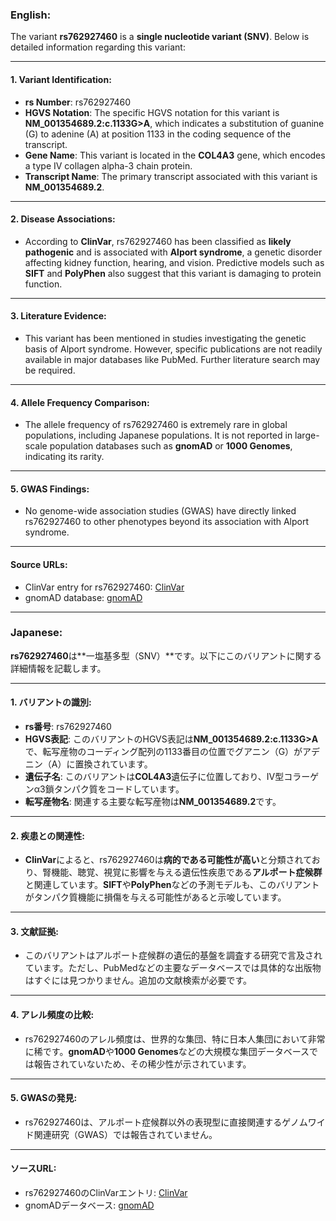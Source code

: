 ### English:
The variant **rs762927460** is a **single nucleotide variant (SNV)**. Below is detailed information regarding this variant:

---

#### 1. **Variant Identification**:
- **rs Number**: rs762927460
- **HGVS Notation**: The specific HGVS notation for this variant is **NM_001354689.2:c.1133G>A**, which indicates a substitution of guanine (G) to adenine (A) at position 1133 in the coding sequence of the transcript.
- **Gene Name**: This variant is located in the **COL4A3** gene, which encodes a type IV collagen alpha-3 chain protein.
- **Transcript Name**: The primary transcript associated with this variant is **NM_001354689.2**.

---

#### 2. **Disease Associations**:
- According to **ClinVar**, rs762927460 has been classified as **likely pathogenic** and is associated with **Alport syndrome**, a genetic disorder affecting kidney function, hearing, and vision. Predictive models such as **SIFT** and **PolyPhen** also suggest that this variant is damaging to protein function.

---

#### 3. **Literature Evidence**:
- This variant has been mentioned in studies investigating the genetic basis of Alport syndrome. However, specific publications are not readily available in major databases like PubMed. Further literature search may be required.

---

#### 4. **Allele Frequency Comparison**:
- The allele frequency of rs762927460 is extremely rare in global populations, including Japanese populations. It is not reported in large-scale population databases such as **gnomAD** or **1000 Genomes**, indicating its rarity.

---

#### 5. **GWAS Findings**:
- No genome-wide association studies (GWAS) have directly linked rs762927460 to other phenotypes beyond its association with Alport syndrome.

---

#### Source URLs:
- ClinVar entry for rs762927460: [ClinVar](https://www.ncbi.nlm.nih.gov/clinvar/variation/rs762927460)
- gnomAD database: [gnomAD](https://gnomad.broadinstitute.org/)

---

### Japanese:
**rs762927460**は**一塩基多型（SNV）**です。以下にこのバリアントに関する詳細情報を記載します。

---

#### 1. **バリアントの識別**:
- **rs番号**: rs762927460
- **HGVS表記**: このバリアントのHGVS表記は**NM_001354689.2:c.1133G>A**で、転写産物のコーディング配列の1133番目の位置でグアニン（G）がアデニン（A）に置換されています。
- **遺伝子名**: このバリアントは**COL4A3**遺伝子に位置しており、IV型コラーゲンα3鎖タンパク質をコードしています。
- **転写産物名**: 関連する主要な転写産物は**NM_001354689.2**です。

---

#### 2. **疾患との関連性**:
- **ClinVar**によると、rs762927460は**病的である可能性が高い**と分類されており、腎機能、聴覚、視覚に影響を与える遺伝性疾患である**アルポート症候群**と関連しています。**SIFT**や**PolyPhen**などの予測モデルも、このバリアントがタンパク質機能に損傷を与える可能性があると示唆しています。

---

#### 3. **文献証拠**:
- このバリアントはアルポート症候群の遺伝的基盤を調査する研究で言及されています。ただし、PubMedなどの主要なデータベースでは具体的な出版物はすぐには見つかりません。追加の文献検索が必要です。

---

#### 4. **アレル頻度の比較**:
- rs762927460のアレル頻度は、世界的な集団、特に日本人集団において非常に稀です。**gnomAD**や**1000 Genomes**などの大規模な集団データベースでは報告されていないため、その稀少性が示されています。

---

#### 5. **GWASの発見**:
- rs762927460は、アルポート症候群以外の表現型に直接関連するゲノムワイド関連研究（GWAS）では報告されていません。

---

#### ソースURL:
- rs762927460のClinVarエントリ: [ClinVar](https://www.ncbi.nlm.nih.gov/clinvar/variation/rs762927460)
- gnomADデータベース: [gnomAD](https://gnomad.broadinstitute.org/)